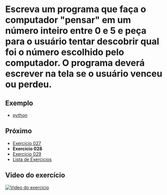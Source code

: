 # Escreva um programa que faça o computador "pensar" em um número inteiro entre 0 e 5 e peça para o usuário tentar descobrir qual foi o número escolhido pelo computador. O programa deverá escrever na tela se o usuário venceu ou perdeu.

## Exemplo

- [python](python)

## Próximo

- [Exercício 027](../027)
- **Exercício 028**
- [Exercício 029](../029)
- [Lista de Exercicios](../)

## Video do exercício

[![Video do exercício](https://img.youtube.com/vi/kchC5KLZSZ4/maxresdefault.jpg)](https://youtu.be/kchC5KLZSZ4)